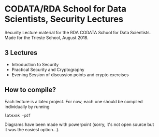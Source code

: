 # CODATA/RDA School for Data Scientists, Security Lectures
Security Lecture material for the RDA CODATA School for Data Scientists. Made for the Trieste School, August 2018.

## 3 Lectures
- Introduction to Security
- Practical Security and Cryptography
- Evening Session of discussion points and crypto exercises

## How to compile?
Each lecture is a latex project. For now, each one should be compiled individually by running 
```
latexmk -pdf 
```

Diagrams have been made with powerpoint (sorry, it's not open source but it was the easiest option...).

